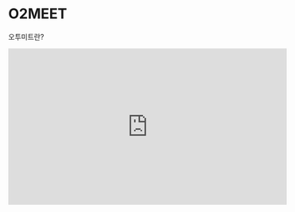 # O2MEET
오투미트란?

<iframe width="560" height="315" src="https://youtu.be/Q4e_IqrTERQ?si=lmZl6PeecnvT3xQQ" frameborder="0" allowfullscreen></iframe>

